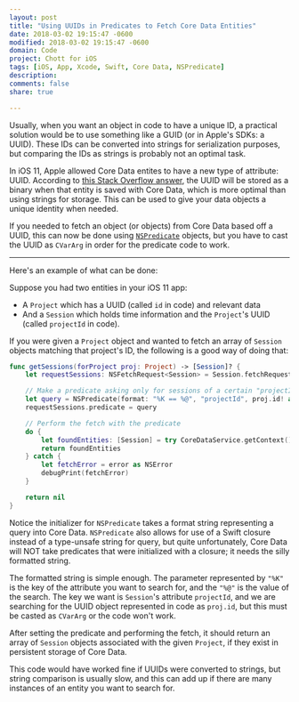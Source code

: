 ```yaml
---
layout: post
title: "Using UUIDs in Predicates to Fetch Core Data Entities"
date: 2018-03-02 19:15:47 -0600
modified: 2018-03-02 19:15:47 -0600
domain: Code
project: Chott for iOS
tags: [iOS, App, Xcode, Swift, Core Data, NSPredicate]
description:
comments: false
share: true

---
```


Usually, when you want an object in code to have a unique ID, a practical solution would be to use something like a GUID (or in Apple's SDKs: a UUID). These IDs can be converted into strings for serialization purposes, but comparing the IDs as strings is probably not an optimal task.

In iOS 11, Apple allowed Core Data entites to have a new type of attribute: UUID. According to [this Stack Overflow answer](https://stackoverflow.com/a/45685319), the UUID will be stored as a binary when that entity is saved with Core Data, which is more optimal than using strings for storage. This can be used to give your data objects a unique identity when needed.

If you needed to fetch an object (or objects) from Core Data based off a UUID, this can now be done using [`NSPredicate`](http://nshipster.com/nspredicate/) objects, but you have to cast the UUID as `CVarArg` in order for the predicate code to work.

---

Here's an example of what can be done:

Suppose you had two entities in your iOS 11 app:  
 - A `Project` which has a UUID (called `id` in code) and relevant data
 - And a `Session` which holds time information and the `Project`'s UUID (called `projectId` in code).

If you were given a `Project` object and wanted to fetch an array of `Session` objects matching that project's ID, the following is a good way of doing that:

```swift
func getSessions(forProject proj: Project) -> [Session]? {
    let requestSessions: NSFetchRequest<Session> = Session.fetchRequest()

    // Make a predicate asking only for sessions of a certain "projectId"
    let query = NSPredicate(format: "%K == %@", "projectId", proj.id! as CVarArg)
    requestSessions.predicate = query

    // Perform the fetch with the predicate
    do {
        let foundEntities: [Session] = try CoreDataService.getContext().fetch(requestSessions)
        return foundEntities
    } catch {
        let fetchError = error as NSError
        debugPrint(fetchError)
    }

    return nil
}
```

Notice the initializer for `NSPredicate` takes a format string representing a query into Core Data. `NSPredicate` also allows for use of a Swift closure instead of a type-unsafe string for query, but quite unfortunately, Core Data will NOT take predicates that were initialized with a closure; it needs the silly formatted string.

The formatted string is simple enough. The parameter represented by `"%K"` is the key of the attribute you want to search for, and the `"%@"` is the value of the search. The key we want is `Session`'s attribute `projectId`, and we are searching for the UUID object represented in code as `proj.id`, but this must be casted as `CVarArg` or the code won't work.

After setting the predicate and performing the fetch, it should return an array of `Session` objects associated with the given `Project`, if they exist in persistent storage of Core Data.

This code would have worked fine if UUIDs were converted to strings, but string comparison is usually slow, and this can add up if there are many instances of an entity you want to search for.